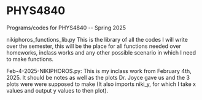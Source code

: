 # PHYS4840
Programs/codes for PHYS4840 -- Spring 2025


nikiphoros_functions_lib.py
  This is the library of all the codes I will write over the semester, this will be the place for all functions needed over homeworks, inclass works and any other possible scenario in which I need to make functions.


Feb-4-2025-NIKIPHOROS.py:
  This is my inclass work from February 4th, 2025. It should be notes as well as the plots Dr. Joyce gave us and the 3 plots were were supposed to make (It also imports niki_y, for which I take x values and output y values to then plot).
